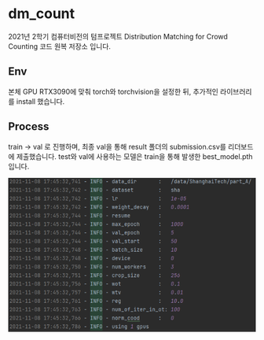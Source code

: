 # dm_count

2021년 2학기 컴퓨터비전의 텀프로젝트 Distribution Matching for Crowd Counting 코드 원복 저장소 입니다.


## Env

본체 GPU RTX3090에 맞춰 torch와 torchvision을 설정한 뒤, 추가적인 라이브러리를 install 했습니다.

## Process
train -> val 로 진행하며, 최종 val을 통해 result 폴더의 submission.csv를 리더보드에 제출했습니다.
test와 val에 사용하는 모델은 train을 통해 발생한 best_model.pth입니다. 


![train_info](img/train_info.png)

